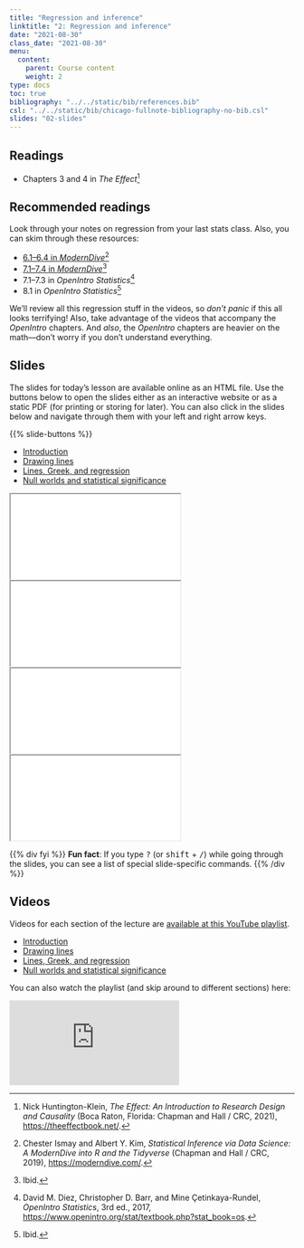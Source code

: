 ```yaml
---
title: "Regression and inference"
linktitle: "2: Regression and inference"
date: "2021-08-30"
class_date: "2021-08-30"
menu:
  content:
    parent: Course content
    weight: 2
type: docs
toc: true
bibliography: "../../static/bib/references.bib"
csl: "../../static/bib/chicago-fullnote-bibliography-no-bib.csl"
slides: "02-slides"
---
```


## Readings

-   <i class="fas fa-book"></i> Chapters 3 and 4 in *The Effect*[^1]

## Recommended readings

Look through your notes on regression from your last stats class. Also, you can skim through these resources:

-   <i class="fas fa-book"></i> [6.1–6.4 in *ModernDive*](https://moderndive.com/6-regression.html)[^2]
-   <i class="fas fa-book"></i> [7.1–7.4 in *ModernDive*](https://moderndive.com/7-multiple-regression.html)[^3]
-   <i class="fas fa-book"></i> 7.1–7.3 in *OpenIntro Statistics*[^4]
-   <i class="fas fa-book"></i> 8.1 in *OpenIntro Statistics*[^5]

We’ll review all this regression stuff in the videos, so *don’t panic* if this all looks terrifying! Also, take advantage of the videos that accompany the *OpenIntro* chapters. And *also*, the *OpenIntro* chapters are heavier on the math—don’t worry if you don’t understand everything.

## Slides

The slides for today’s lesson are available online as an HTML file. Use the buttons below to open the slides either as an interactive website or as a static PDF (for printing or storing for later). You can also click in the slides below and navigate through them with your left and right arrow keys.

{{% slide-buttons %}}

<ul class="nav nav-tabs" id="slide-tabs" role="tablist">
<li class="nav-item">
<a class="nav-link active" id="introduction-tab" data-toggle="tab" href="#introduction" role="tab" aria-controls="introduction" aria-selected="true">Introduction</a>
</li>
<li class="nav-item">
<a class="nav-link" id="drawing-lines-tab" data-toggle="tab" href="#drawing-lines" role="tab" aria-controls="drawing-lines" aria-selected="false">Drawing lines</a>
</li>
<li class="nav-item">
<a class="nav-link" id="lines-greek-and-regression-tab" data-toggle="tab" href="#lines-greek-and-regression" role="tab" aria-controls="lines-greek-and-regression" aria-selected="false">Lines, Greek, and regression</a>
</li>
<li class="nav-item">
<a class="nav-link" id="null-worlds-and-statistical-significance-tab" data-toggle="tab" href="#null-worlds-and-statistical-significance" role="tab" aria-controls="null-worlds-and-statistical-significance" aria-selected="false">Null worlds and statistical significance</a>
</li>
</ul>

<div id="slide-tabs" class="tab-content">

<div id="introduction" class="tab-pane fade show active" role="tabpanel" aria-labelledby="introduction-tab">

<div class="embed-responsive embed-responsive-16by9">

<iframe class="embed-responsive-item" src="/slides/02-slides.html#1">
</iframe>

</div>

</div>

<div id="drawing-lines" class="tab-pane fade" role="tabpanel" aria-labelledby="drawing-lines-tab">

<div class="embed-responsive embed-responsive-16by9">

<iframe class="embed-responsive-item" src="/slides/02-slides.html#drawing-lines">
</iframe>

</div>

</div>

<div id="lines-greek-and-regression" class="tab-pane fade" role="tabpanel" aria-labelledby="lines-greek-and-regression-tab">

<div class="embed-responsive embed-responsive-16by9">

<iframe class="embed-responsive-item" src="/slides/02-slides.html#lines-greek-regression">
</iframe>

</div>

</div>

<div id="null-worlds-and-statistical-significance" class="tab-pane fade" role="tabpanel" aria-labelledby="null-worlds-and-statistical-significance-tab">

<div class="embed-responsive embed-responsive-16by9">

<iframe class="embed-responsive-item" src="/slides/02-slides.html#significance">
</iframe>

</div>

</div>

</div>

{{% div fyi %}}
**Fun fact**: If you type <kbd>?</kbd> (or <kbd>shift</kbd> + <kbd>/</kbd>) while going through the slides, you can see a list of special slide-specific commands.
{{% /div %}}

## Videos

Videos for each section of the lecture are [available at this YouTube playlist](https://www.youtube.com/playlist?list=PLS6tnpTr39sERjvBbJGr9mpqvtiLVPzd4).

-   [Introduction](https://www.youtube.com/watch?v=S4OmWxc3h3Y&list=PLS6tnpTr39sERjvBbJGr9mpqvtiLVPzd4)
-   [Drawing lines](https://www.youtube.com/watch?v=DGbLEgL4g6Y&list=PLS6tnpTr39sERjvBbJGr9mpqvtiLVPzd4)
-   [Lines, Greek, and regression](https://www.youtube.com/watch?v=n-rV1TIoIgw&list=PLS6tnpTr39sERjvBbJGr9mpqvtiLVPzd4)
-   [Null worlds and statistical significance](https://www.youtube.com/watch?v=RYKsrTKWCR4&list=PLS6tnpTr39sERjvBbJGr9mpqvtiLVPzd4)

You can also watch the playlist (and skip around to different sections) here:

<div class="embed-responsive embed-responsive-16by9">

<iframe class="embed-responsive-item" src="https://www.youtube.com/embed/playlist?list=PLS6tnpTr39sERjvBbJGr9mpqvtiLVPzd4" frameborder="0" allow="accelerometer; autoplay; encrypted-media; gyroscope; picture-in-picture" allowfullscreen>
</iframe>

</div>

[^1]: Nick Huntington-Klein, *The Effect: An Introduction to Research Design and Causality* (Boca Raton, Florida: Chapman and Hall / CRC, 2021), <https://theeffectbook.net/>.

[^2]: Chester Ismay and Albert Y. Kim, *Statistical Inference via Data Science: A ModernDive into R and the Tidyverse* (Chapman and Hall / CRC, 2019), <https://moderndive.com/>.

[^3]: Ibid.

[^4]: David M. Diez, Christopher D. Barr, and Mine Çetinkaya-Rundel, *OpenIntro Statistics*, 3rd ed., 2017, <https://www.openintro.org/stat/textbook.php?stat_book=os>.

[^5]: Ibid.
